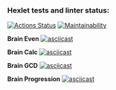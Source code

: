 ### Hexlet tests and linter status:
[![Actions Status](https://github.com/shakedizzy/python-project-lvl1/workflows/hexlet-check/badge.svg)](https://github.com/shakedizzy/python-project-lvl1/actions)
[![Maintainability](https://api.codeclimate.com/v1/badges/a99a88d28ad37a79dbf6/maintainability)](https://codeclimate.com/github/codeclimate/codeclimate/maintainability)

**Brain Even**
[![asciicast](https://asciinema.org/a/507450.svg)](https://asciinema.org/a/507450)

**Brain Calc**
[![asciicast](https://asciinema.org/a/507455.svg)](https://asciinema.org/a/507455)

**Brain GCD**
[![asciicast](https://asciinema.org/a/507547.svg)](https://asciinema.org/a/507547)

**Brain Progression**
[![asciicast](https://asciinema.org/a/507547.svg)](https://asciinema.org/a/507639)